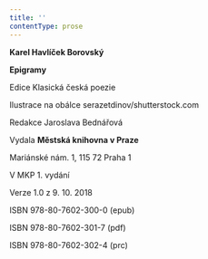 ```yaml
---
title: ''
contentType: prose
---
```


**Karel Havlíček Borovský**

**Epigramy**

Edice Klasická česká poezie

Ilustrace na obálce serazetdinov/shutterstock.com

Redakce Jaroslava Bednářová

Vydala **Městská knihovna v Praze**

Mariánské nám. 1, 115 72 Praha 1

V MKP 1. vydání

Verze 1.0 z 9. 10. 2018

ISBN 978-80-7602-300-0 (epub)

ISBN 978-80-7602-301-7 (pdf)

ISBN 978-80-7602-302-4 (prc)
